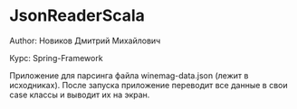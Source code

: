 # JsonReaderScala
Author: Новиков Дмитрий Михайлович

Курс: Spring-Framework

Приложение для парсинга файла winemag-data.json (лежит в исходниках). После запуска приложение переводит все данные в свои case классы и выводит их на экран.